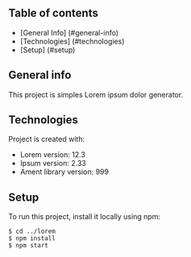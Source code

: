 ## Table of contents
* [General Info] (#general-info)
* [Technologies] (#technologies)
* [Setup] (#setup)

## General info
This project is simples Lorem ipsum dolor generator.

## Technologies
Project is created with:
* Lorem version: 12.3
* Ipsum version: 2.33
* Ament library version: 999

## Setup
To run this project, install it locally using npm:
```
$ cd ../lorem
$ npm install
$ npm start
```
